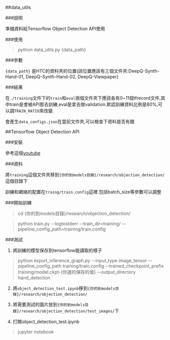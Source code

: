 ##data_utils

###說明

準備資料給Tensorflow Object Detection API使用

###使用

> python data_utils.py {data_path}

###參數

`{data_path}` 是HTC的資料夾的位置(該位置應該有三個文件夾:DeepQ-Synth-Hand-01, DeepQ-Synth-Hand-02, DeepQ-Viewpaper)

###結果

在`./training`文件下的`train`和`eval`兩個文件夾下應該各有0~11個tfrecord文件,其中train是會被API那去訓練,eval是拿去做validation.默認訓練資料比例是80%,可以調`TRAIN_RATIO`來改變.

會產生`data_configs.json`在當前文件夾,可以檢查下資料是否有錯

##Tensorflow Object Detection API

###安裝

參考這個[youtube]("https://www.youtube.com/playlist?list=PLQVvvaa0QuDcNK5GeCQnxYnSSaar2tpku)

###資料

將`training`這個文件夾移到`{你的到models目錄}/research/objection_detection/`這個目錄下

訓練和網絡的配置在`traing/train.config`這裡.包括batch_size等參數可以調整

###開始訓練

>cd {你的到models目錄}/research/objection_detection/

>python train.py --logtostderr --train_dir=training/ --pipeline_config_path=training/train.config

###測試

1. 將訓練的模型保存到tensorflow能讀取的樣子
> python export_inference_graph.py     --input_type image_tensor    --pipeline_config_path training/train.config  --trained_checkpoint_prefix training/model.ckpt-{你選的保存的值} --output_directory hand_detection

2. 將`object_detection_test.ipynb`移到`{你的到models目錄}/research/objection_detection/`

3. 將需要測試的圖片放到`{你的到models目錄}/research/objection_detection/test_images/`下

4. 打開object_detection_test.ipynb
>jupyter notebook 
